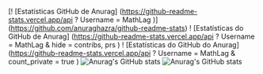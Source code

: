 [! [Estatísticas GitHub de Anurag] (https://github-readme-stats.vercel.app/api ? Username = MathLag )] (https://github.com/anuraghazra/github-readme-stats)
! [Estatísticas do GitHub de Anurag] (https://github-readme-stats.vercel.app/api ? Username = MathLag & hide = contribs, prs )
! [Estatísticas do GitHub do Anurag] (https://github-readme-stats.vercel.app/api ? Username = MathLag & count_private = true )
![Anurag's GitHub stats](https://github-readme-stats.vercel.app/api?username=MathLag&show_icons=true)
![Anurag's GitHub stats](https://github-readme-stats.vercel.app/api?username=MathLag&show_icons=true&theme=radical)
